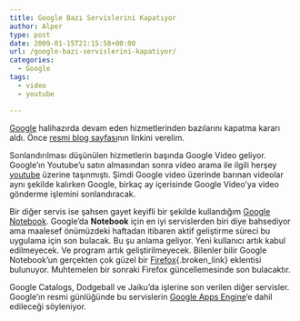 ```yaml
---
title: Google Bazı Servislerini Kapatıyor
author: Alper
type: post
date: 2009-01-15T21:15:58+00:00
url: /google-bazi-servislerini-kapatiyor/
categories:
  - Google
tags:
  - video
  - youtube

---
```

[Google][1] halihazırda devam eden hizmetlerinden bazılarını kapatma kararı aldı. Önce [resmi blog sayfası][2]nın linkini verelim. 

Sonlandırılması düşünülen hizmetlerin başında Google Video geliyor. Google&#8217;ın Youtube&#8217;u satın almasından sonra video arama ile ilgili herşey [youtube][3] üzerine taşınmıştı. Şimdi Google video üzerinde barınan videolar aynı şekilde kalırken Google, birkaç ay içerisinde Google Video&#8217;ya video gönderme işlemini sonlandıracak. 

Bir diğer servis ise şahsen gayet keyifli bir şekilde kullandığım [Google Notebook][4]. Google&#8217;da **Notebook** için en iyi servislerden biri diye bahsediyor ama maalesef önümüzdeki haftadan itibaren aktif geliştirme süreci bu uygulama için son bulacak. Bu şu anlama geliyor. Yeni kullanıcı artık kabul edilmeyecek. Ve program artık geliştirilmeyecek. Bilenler bilir Google Notebook&#8217;un gerçekten çok güzel bir [Firefox][5]{.broken_link} eklentisi bulunuyor. Muhtemelen bir sonraki Firefox güncellemesinde son bulacaktır. 

Google Catalogs, Dodgeball ve Jaiku&#8217;da işlerine son verilen diğer servisler. Google&#8217;ın resmi günlüğünde bu servislerin [Google Apps Engine][6]&#8216;e dahil edileceği söyleniyor.

 [1]: http://www.google.com.tr/
 [2]: http://googlesystem.blogspot.com/2009/01/google-closes-many-services.html
 [3]: http://www.youtube.com/
 [4]: http://www.google.com/gn
 [5]: http://www.mozilla-europe.org/tr/firefox/
 [6]: http://code.google.com/appengine/